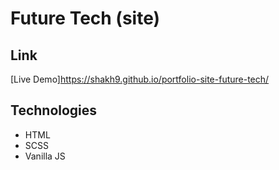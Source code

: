 # Future Tech (site)

## Link
[Live Demo]https://shakh9.github.io/portfolio-site-future-tech/

## Technologies
- HTML
- SCSS
- Vanilla JS

